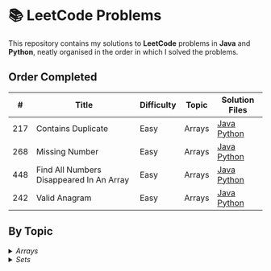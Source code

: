 # 📚 LeetCode Problems

This repository contains my solutions to **LeetCode** problems in **Java** and **Python**, neatly organised in the order in which I solved the problems.


## Order Completed 
  
| #   | Title                                    | Difficulty | Topic  | Solution Files                                                                                              |
|-----|------------------------------------------|------------|--------|-------------------------------------------------------------------------------------------------------------|
| 217 | Contains Duplicate                       | Easy       | Arrays | [Java](Java/ContainsDuplicate.java) [Python](Python/ContainsDuplicate.py)                                   |
| 268 | Missing Number                           | Easy       | Arrays | [Java](Java/MissingNumber.java) [Python](Python/MissingNumber.py)                                           |
| 448 | Find All Numbers Disappeared In An Array | Easy       | Arrays | [Java](Java/FindAllNumbersDisappearedInAnArray.java) [Python](Python/FindAllNumbersDisappearedInAnArray.py) | 
| 242 | Valid Anagram                            | Easy       | Arrays | [Java](Java/ValidAnagram.java) [Python](Python/ValidAnagram.py)                                             |


## By Topic 

<details>
<summary><i>Arrays</i></summary>
  
| #   | Title                                    | Difficulty | Solution File                                                                              |
|-----|------------------------------------------|------------|--------------------------------------------------------------------------------------------|
| 217 | Contains Duplicate                       | Easy       | [217_ContainsDuplicate.py](Python/ContainsDuplicate.py)                                    |
| 268 | Missing Number                           | Easy       | [268_MissingNumber.py](Python/MissingNumber.py)                                            |
| 448 | Find All Numbers Disappeared In An Array | Easy       | [448_FindAllNumbersDisappearedInAnArray.py](Java/FindAllNumbersDisappearedInAnArray.py)    |  
| 242 | Valid Anagram                            | Easy       | [242_ValidAnagram.py](Java/ValidAnagram.py)                                                |

</details>


<details>
<summary><i> Sets</i> </summary>

</details>
